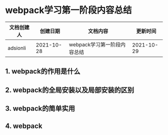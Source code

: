 # webpack学习第一阶段内容总结
| 文档创建人 | 创建日期   | 文档内容          | 更新时间 |
| ---------- | ---------- | ----------------- | -------- |
| adsionli   | 2021-10-28 | webpack学习第一阶段内容总结 | 2021-10-29    |

## 1. webpack的作用是什么



## 2. webpack的全局安装以及局部安装的区别



## 3. webpack的简单实用



## 4. webpack

